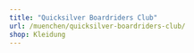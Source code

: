 ```yaml
---
title: "Quicksilver Boardriders Club"
url: /muenchen/quicksilver-boardriders-club/
shop: Kleidung
---
```

